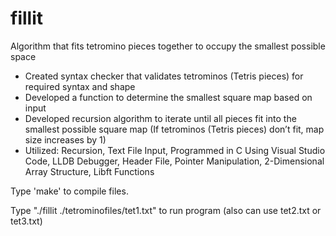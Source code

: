 # fillit
Algorithm that fits tetromino pieces together to occupy the smallest possible space

- Created syntax checker that validates tetrominos (Tetris pieces) for required syntax and shape
- Developed a function to determine the smallest square map based on input
- Developed recursion algorithm to iterate until all pieces fit into the smallest possible square map (If tetrominos (Tetris pieces) don’t fit, map size increases by 1)
- Utilized: Recursion, Text File Input, Programmed in C Using Visual Studio Code, LLDB Debugger, Header File, Pointer Manipulation, 2-Dimensional Array Structure, Libft Functions

Type 'make' to compile files.

Type "./fillit ./tetrominofiles/tet1.txt" to run program (also can use tet2.txt or tet3.txt)
